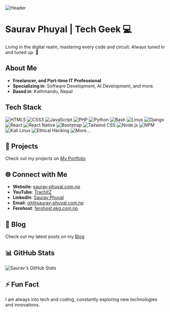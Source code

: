 ![Header](https://avatars.githubusercontent.com/u/128342524?v=4)

# Saurav Phuyal | Tech Geek 💻
Living in the digital realm, mastering every code and circuit. Always tuned in and tuned up. 🚀

## About Me
- **Freelancer, and Part-time IT Professional**
- **Specializing in**: Software Development, AI Development, and more.
- **Based in**: Kathmandu, Nepal

## Tech Stack
![HTML5](https://img.shields.io/badge/-HTML5-000?style=for-the-badge&logo=html5)
![CSS3](https://img.shields.io/badge/-CSS3-000?style=for-the-badge&logo=css3&logoColor=1572B6)
![JavaScript](https://img.shields.io/badge/-JavaScript-000?style=for-the-badge&logo=javascript)
![PHP](https://img.shields.io/badge/-PHP-000?style=for-the-badge&logo=php)
![Python](https://img.shields.io/badge/-Python-000?style=for-the-badge&logo=python)
![Bash](https://img.shields.io/badge/-Bash-000?style=for-the-badge&logo=gnu-bash)
![Linux](https://img.shields.io/badge/-Linux-000?style=for-the-badge&logo=linux)
![Django](https://img.shields.io/badge/-Django-000?style=for-the-badge&logo=django)
![React](https://img.shields.io/badge/-React-000?style=for-the-badge&logo=react)
![React Native](https://img.shields.io/badge/-React%20Native-000?style=for-the-badge&logo=react)
![Bootstrap](https://img.shields.io/badge/-Bootstrap-000?style=for-the-badge&logo=bootstrap)
![Tailwind CSS](https://img.shields.io/badge/-Tailwind%20CSS-000?style=for-the-badge&logo=tailwind-css)
![Node.js](https://img.shields.io/badge/-Node.js-000?style=for-the-badge&logo=node.js)
![NPM](https://img.shields.io/badge/-NPM-000?style=for-the-badge&logo=npm)
![Kali Linux](https://img.shields.io/badge/-Kali%20Linux-000?style=for-the-badge&logo=kali-linux)
![Ethical Hacking](https://img.shields.io/badge/-Ethical%20Hacking-000?style=for-the-badge&logo=hackaday)
![More...](https://img.shields.io/badge/-And%20much%20more-000?style=for-the-badge)

## 🚀 Projects
Check out my projects on [My Portfolio](https://saurav-phuyal.com.np/portfolio)

## 🌐 Connect with Me
- **Website**: [saurav-phuyal.com.np](https://saurav-phuyal.com.np)
- **YouTube**: [TrachitZ](https://youtube.com/@trachitz)
- **LinkedIn**: [Saurav Phuyal](https://www.linkedin.com/in/sauravz/)
- **Email**: [git@saurav-phuyal.com.np](mailto:git@saurav-phuyal.com.np)
- **Ferohost**: [ferohost.ekg.com.np](https://ferohost.ekg.com.np)

## 📖 Blog
Check out my latest posts on my [Blog](https://saurav-phuyal.com.np/posts)

## 📊 GitHub Stats
![Saurav's GitHub Stats](https://github-readme-stats.vercel.app/api?username=sauravz&show_icons=true&theme=radical)

## ⚡ Fun Fact
I am always into tech and coding, constantly exploring new technologies and innovations.
